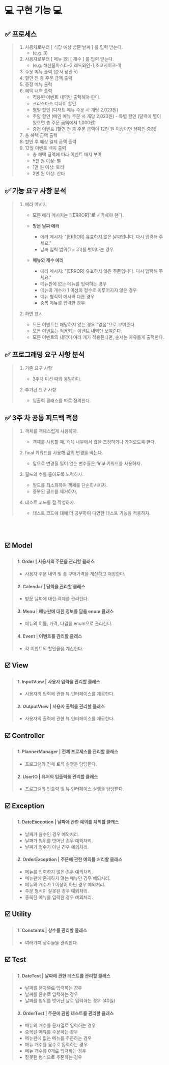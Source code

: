 # 💻 구현 기능 💻


## ✅ 프로세스
> 1. 사용자로부터 [ 식당 예상 방문 날짜 ] 를 입력 받는다.
>    - (e.g. 3)
> 2. 사용자로부터 [ 메뉴 ]와 [ 개수 ] 를 입력 받는다.
>    - (e.g. 해산물파스타-2,레드와인-1,초코케이크-1)
> 3. 주문 메뉴 출력 (순서 상관 x)
> 4. 할인 전 총 주문 금액 출력
> 5. 증정 메뉴 출력 
> 6. 혜택 내역 출력
>    - 적용된 이벤트 내역만 출력해야 한다.
>    - 크리스마스 디데이 할인
>    - 평일 할인 (디저트 메뉴 주문 시 개당 2,023원)
>    - 주말 할인 (메인 메뉴 주문 시 개당 2,023원)
     - 특별 할인 (달력에 별이 있으면 총 주문 금액에서 1,000원)
>    - 증정 이벤트 (할인 전 총 주문 금액이 12만 원 이상이면 샴페인 증정)
> 7. 총 혜택 금액 출력
> 8. 할인 후 예상 결제 금액 출력
> 9. 12월 이벤트 배지 출력
>    - 총 혜택 금액에 따라 이벤트 배지 부여
>    - 5천 원 이상: 별
>    - 1만 원 이상: 트리
>    - 2만 원 이상: 산타

## ✅ 기능 요구 사항 분석
> 1. 에러 메시지 
>    - 모든 에러 메시지는 "[ERROR]"로 시작해야 한다.
>    - **방문 날짜 에러**
>      - 에러 메시지: "[ERROR] 유효하지 않은 날짜입니다. 다시 입력해 주세요."
>      - 날짜 입력 범위(1 ~ 31)를 벗어나는 경우
>
>    - **메뉴와 개수 에러**
>      - 에러 메시지: "[ERROR] 유효하지 않은 주문입니다. 다시 입력해 주세요."
>      - 메뉴판에 없는 메뉴를 입력하는 경우
>      - 메뉴의 개수가 1 이상의 정수로 이루어지지 않은 경우
>      - 메뉴 형식이 예시와 다른 경우
>      - 중복 메뉴를 입력한 경우
>
>
> 2. 화면 표시
>    - 모든 이벤트는 해당하지 않는 경우 "없음"으로 보여준다.
>    - 모든 이벤트는 적용되는 이벤트 내역만 보여준다.
>    - 모든 이벤트의 내역이 여러 개가 적용된다면, 순서는 자유롭게 출력한다.
>
>

## ✅ 프로그래밍 요구 사항 분석
> 1. 기존 요구 사항
>    - 3주차 미션 때와 동일하다.
> 
> 
> 2. 추가된 요구 사항
>    - 입출력 클래스를 따로 정의한다.


## ✅ 3주 차 공통 피드백 적용
> 1. 객체를 객체스럽게 사용하자.
>    - 객체를 사용할 때, 객체 내부에서 값을 조정하거나 가져오도록 한다.
>
>
> 2. final 키워드를 사용해 값의 변경을 막는다.
>    - 앞으로 변경될 일이 없는 변수들은 final 키워드를 사용하자.
>
>
> 3. 필드의 수를 줄이도록 노력하자.
>    - 필드를 최소화하여 객체를 단순화시키자.
>    - 중복된 필드를 제거하자.
>
>
> 4. 테스트 코드를 잘 작성하자.
>    - 테스트 코드에 대해 더 공부하여 다양한 테스트 기능을 적용하자.
>

<br>
<br>

## ☑️ Model
>
> #### 1. Order | 사용자의 주문을 관리할 클래스
>    - 사용자 주문 내역 및 총 구매가격을 계산하고 저장한다.
> #### 2. Calendar | 달력을 관리할 클래스
>    - 방문 날짜에 대한 객체를 관리한다.
> #### 3. Menu | 메뉴판에 대한 정보를 담을 enum 클래스
>    - 메뉴의 이름, 가격, 타입을 enum으로 관리한다.
> #### 4. Event | 이벤트를 관리할 클래스
>    - 각 이벤트의 할인율을 계산한다.
> 
## ☑️ View
> #### 1. InputView | 사용자 입력을 관리할 클래스
>    - 사용자의 입력에 관한 뷰 인터페이스를 제공한다.
> #### 2. OutputView | 사용자 출력을 관리할 클래스
>    - 사용자의 출력에 관한 뷰 인터페이스를 제공한다.
> 
## ☑️ Controller
> #### 1. PlannerManager | 전체 프로세스를 관리할 클래스
>    - 프로그램의 전체 로직 실행을 담당한다.
> #### 2. UserIO | 유저의 입출력을 관리할 클래스
>    - 프로그램의 입출력 및 뷰 인터페이스 실행을 담당한다.
>

## ☑️ Exception
> #### 1. DateException | 날짜에 관한 예외를 처리할 클래스
>    - 날짜가 음수인 경우 예외처리.
>    - 날짜가 범위를 벗어난 경우 예외처리.
>    - 날짜가 정수가 아닌 경우 예외처리.
> #### 2. OrderException | 주문에 관한 예외를 처리할 클래스 
>    - 메뉴를 입력하지 않은 경우 예외처리.
>    - 메뉴판에 존재하지 않는 메뉴인 경우 예외처리.
>    - 메뉴의 개수가 1 이상이 아닌 경우 예외처리.
>    - 주문 형식이 잘못된 경우 예외처리.
>    - 중복된 메뉴를 입력한 경우 예외처리.
## ☑️ Utility
> #### 1. Constants | 상수를 관리할 클래스
>    - 여러가지 상수들을 관리한다.
> 
## ☑️ Test
> #### 1. DateTest | 날짜에 관한 테스트를 관리할 클래스
>    - 날짜를 문자열로 입력하는 경우
>    - 날짜를 음수로 입력하는 경우
>    - 날짜를 범위를 벗어난 날로 입력하는 경우 (40일)
> #### 2. OrderTest | 주문에 관한 테스트를 관리할 클래스
>    - 메뉴의 개수를 문자열로 입력하는 경우
>    - 중복된 메류를 주문하는 경우
>    - 메뉴판에 없는 메뉴를 주문하는 경우
>    - 메뉴 개수를 음수로 입력하는 경우
>    - 메뉴 개수를 0개로 입력하는 경우
>    - 잘못된 형식으로 주문하는 경우 
